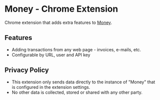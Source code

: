 # Money - Chrome Extension
Chrome extension that adds extra features to [Money](https://github.com/chrisputnam9/money).

## Features
 - Adding transactions from any web page - invoices, e-mails, etc.
 - Configurable by URL, user and API key

## Privacy Policy
 - This extension only sends data directly to the instance of "Money" that is configured in the extension settings.
 - No other data is collected, stored or shared with any other party.
